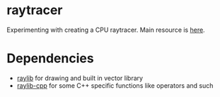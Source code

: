 # raytracer
Experimenting with creating a CPU raytracer. Main resource is [here](https://raytracing.github.io/books/RayTracingInOneWeekend.html).

# Dependencies
- [raylib](https://github.com/raysan5/raylib) for drawing and built in vector library
- [raylib-cpp](https://github.com/RobLoach/raylib-cpp) for some C++ specific functions like operators and such